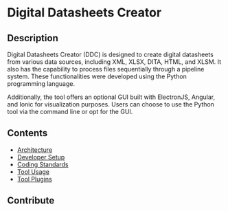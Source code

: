 # Digital Datasheets Creator

## Description

Digital Datasheets Creator (DDC) is designed to create digital datasheets from various data sources, including XML, XLSX, DITA, HTML, and XLSM. It also has the capability to process files sequentially through a pipeline system. These functionalities were developed using the Python programming language.

Additionally, the tool offers an optional GUI built with ElectronJS, Angular, and Ionic for visualization purposes. Users can choose to use the Python tool via the command line or opt for the GUI.

## Contents
- [Architecture](docs/ARCHITECTURE.md)
- [Developer Setup](docs/SETUP.md)
- [Coding Standards](docs/STANDARDS.md)
- [Tool Usage](docs/USAGE.md)
- [Tool Plugins](docs/PLUGINS.md)


## Contribute